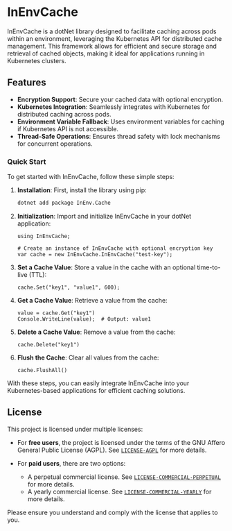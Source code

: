 # InEnvCache
InEnvCache is a dotNet library designed to facilitate caching across pods within an environment, leveraging the Kubernetes API for distributed cache management. This framework allows for efficient and secure storage and retrieval of cached objects, making it ideal for applications running in Kubernetes clusters.

## Features

- **Encryption Support**: Secure your cached data with optional encryption.
- **Kubernetes Integration**: Seamlessly integrates with Kubernetes for distributed caching across pods.
- **Environment Variable Fallback**: Uses environment variables for caching if Kubernetes API is not accessible.
- **Thread-Safe Operations**: Ensures thread safety with lock mechanisms for concurrent operations.

### Quick Start

To get started with InEnvCache, follow these simple steps:

1. **Installation**: First, install the library using pip:

    ```bash
    dotnet add package InEnv.Cache 
    ```

2. **Initialization**: Import and initialize InEnvCache in your dotNet application:

    ```dotNet
    using InEnvCache;

    # Create an instance of InEnvCache with optional encryption key
    var cache = new InEnvCache.InEnvCache("test-key");
    ```

3. **Set a Cache Value**: Store a value in the cache with an optional time-to-live (TTL):

    ```dotNet
    cache.Set("key1", "value1", 600);
    ```

4. **Get a Cache Value**: Retrieve a value from the cache:

    ```dotNet
    value = cache.Get("key1")
    Console.WriteLine(value);  # Output: value1
    ```

5. **Delete a Cache Value**: Remove a value from the cache:

    ```dotNet
    cache.Delete("key1")
    ```

6. **Flush the Cache**: Clear all values from the cache:

    ```dotNet
    cache.FlushAll()
    ```

With these steps, you can easily integrate InEnvCache into your Kubernetes-based applications for efficient caching solutions.
## License

This project is licensed under multiple licenses:

- For **free users**, the project is licensed under the terms of the GNU Affero General Public License (AGPL). See  [`LICENSE-AGPL`](https://github.com/shouryashashank/InEnvCache-dotNet/blob/main/LICENSE-AGPL) for more details.

- For **paid users**, there are two options:
    - A perpetual commercial license. See [`LICENSE-COMMERCIAL-PERPETUAL`](https://github.com/shouryashashank/InEnvCache-dotNet/blob/main/LICENSE-COMMERCIAL-PERPETUAL) for more details.
    - A yearly commercial license. See [`LICENSE-COMMERCIAL-YEARLY`](https://github.com/shouryashashank/InEnvCache-dotNet/blob/main/LICENSE-COMMERCIAL-YEARLY) for more details.

Please ensure you understand and comply with the license that applies to you.

